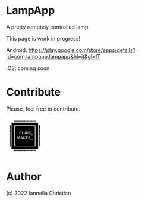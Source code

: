 # LampApp
A pretty remotely controlled lamp.

This page is work in progress!


Android: https://play.google.com/store/apps/details?id=com.lampapp.lampapp&hl=it&gl=IT

iOS: coming soon



# Contribute
Please, feel free to contribute.


![Alt text](LampApp_1.2/images/logo_100x100.png?raw=true "Title") 


# Author
(c) 2022 Iannella Christian

